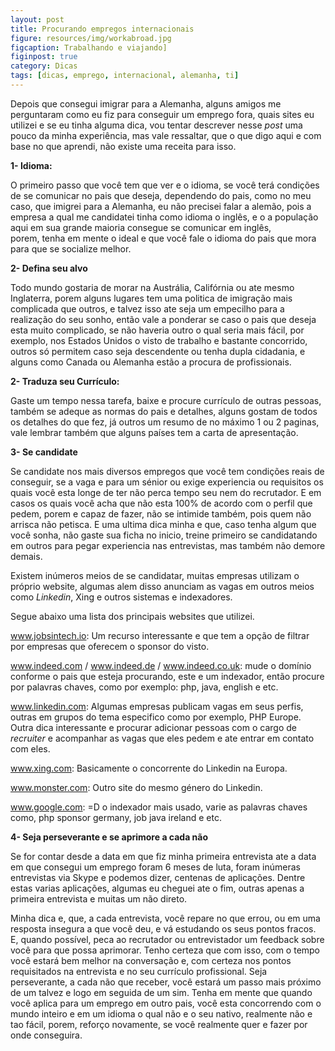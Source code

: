 ```yaml
---
layout: post
title: Procurando empregos internacionais
figure: resources/img/workabroad.jpg
figcaption: Trabalhando e viajando]
figinpost: true
category: Dicas
tags: [dicas, emprego, internacional, alemanha, ti]
---
```

Depois que consegui imigrar para a Alemanha, alguns amigos me perguntaram como eu fiz para conseguir um emprego fora, quais sites eu utilizei e se eu tinha alguma dica, vou tentar descrever nesse _post_ uma pouco da minha experiência, mas vale ressaltar, que o que digo aqui e com base no que aprendi, não existe uma receita para isso.

**1- Idioma:**

O primeiro passo que você tem que ver e o idioma, se você terá condições de se comunicar no pais que deseja, dependendo do pais, como no meu caso, que imigrei para a Alemanha, eu não precisei falar a alemão, pois a empresa a qual me candidatei tinha como idioma o inglês, e o a população aqui em sua grande maioria consegue se comunicar em inglês, porem, tenha em mente o ideal e que você fale o idioma do pais que mora para que se socialize melhor.
<!--more-->
**2- Defina seu alvo**

Todo mundo gostaria de morar na Austrália, Califórnia ou ate mesmo Inglaterra, porem alguns lugares tem uma politica de imigração mais complicada que outros, e talvez isso ate seja um empecilho para a realização do seu sonho, então vale a ponderar se caso o pais que deseja esta muito complicado, se não haveria outro o qual seria mais fácil, por exemplo, nos Estados Unidos o visto de trabalho e bastante concorrido, outros só permitem caso seja descendente ou tenha dupla cidadania, e alguns como Canada ou Alemanha estão a procura de profissionais.

**2- Traduza seu Currículo:**

Gaste um tempo nessa tarefa, baixe e procure currículo de outras pessoas, também se adeque as normas do pais e detalhes, alguns gostam de todos os detalhes do que fez, já outros um resumo de no máximo 1 ou 2 paginas, vale lembrar também que alguns países tem a carta de apresentação.

**3- Se candidate**

Se candidate nos mais diversos empregos que você tem condições reais de conseguir, se a vaga e para um sénior ou exige experiencia ou requisitos os quais você esta longe de ter não perca tempo seu nem do recrutador. E em casos os quais você acha que não esta 100% de acordo com o perfil que pedem, porem e capaz de fazer, não se intimide também, pois quem não arrisca não petisca. E uma ultima dica minha e que, caso tenha algum que você sonha, não gaste sua ficha no inicio, treine primeiro se candidatando em outros para pegar experiencia nas entrevistas, mas também não demore demais.

Existem inúmeros meios de se candidatar, muitas empresas utilizam o próprio website, algumas alem disso anunciam as vagas em outros meios como _Linkedin_, Xing e outros sistemas e indexadores.

Segue abaixo uma lista dos principais websites que utilizei.

<a href="http://www.jobsintech.io" target="_blank">www.jobsintech.io</a>: Um recurso interessante e que tem a opção de filtrar por empresas que oferecem o sponsor do visto.

<a href="http://www.indeed.com" target="_blank">www.indeed.com</a> / <a href="http://www.indeed.de" target="_blank">www.indeed.de</a> / <a href="http://www.indeed.co.uk" target="_blank">www.indeed.co.uk</a>: mude o domínio conforme o pais que esteja procurando, este e um indexador, então procure por palavras chaves, como por exemplo: php, java, english e etc.

<a href="http://www.linkedin.com" target="_blank">www.linkedin.com</a>: Algumas empresas publicam vagas em seus perfis, outras em grupos do tema especifico como por exemplo, PHP Europe. Outra dica interessante e procurar adicionar pessoas com o cargo de _recruiter_ e acompanhar as vagas que eles pedem e ate entrar em contato com eles.

<a href="http://www.xing.com" target="_blank">www.xing.com</a>: Basicamente o concorrente do Linkedin na Europa.

<a href="http://www.monster.com" target="_blank">www.monster.com</a>: Outro site do mesmo género do Linkedin.

<a href="http://www.google.com" target="_blank">www.google.com</a>: =D o indexador mais usado, varie as palavras chaves como, php sponsor germany, job java ireland e etc.

**4- Seja perseverante e se aprimore a cada não**

Se for contar desde a data em que fiz minha primeira entrevista ate a data em que consegui um emprego foram 6 meses de luta, foram inúmeras entrevistas via Skype e podemos dizer, centenas de aplicações. Dentre estas varias aplicações, algumas eu cheguei ate o fim, outras apenas a primeira entrevista e muitas um não direto.

Minha dica e, que, a cada entrevista, você repare no que errou, ou em uma resposta insegura a que você deu, e vá estudando os seus pontos fracos. E, quando possível, peca ao recrutador ou entrevistador um feedback sobre você para que possa aprimorar. Tenho certeza que com isso, com o tempo você estará bem melhor na conversação e, com certeza nos pontos requisitados na entrevista e no seu currículo profissional. Seja perseverante, a cada não que receber, você estará um passo mais próximo de um talvez e logo em seguida de um sim. Tenha em mente que quando você aplica para um emprego em outro pais, você esta concorrendo com o mundo inteiro e em um idioma o qual não e o seu nativo, realmente não e tao fácil, porem, reforço novamente, se você realmente quer e fazer por onde conseguira.

&nbsp;